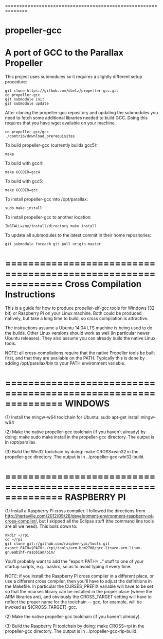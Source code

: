 ==============================================================
# propeller-gcc
A port of GCC to the Parallax Propeller
==============================================================

This project uses submodules so it requires a slightly different setup procedure:

    git clone https://github.com/dbetz/propeller-gcc.git
    cd propeller-gcc
    git submodule init
    git submodule update

After cloning the propeller-gcc repository and updating the submodules you need to
fetch some additional libraries needed to build GCC. Doing this requires that you
have wget available on your machine.

    cd propeller-gcc/gcc
    ./contrib/download_prerequisites
    
To build propeller-gcc (currently builds gcc5):

    make
    
To build with gcc4:

    make GCCDIR=gcc4

To build with gcc5:

    make GCCDIR=gcc

To install propeller-gcc into /opt/parallax:

    sudo make install
    
To install propeller-gcc to another location:

    INSTALL=/my/install/directory make install
    
To update all submodules to the latest commit in their home repositories:

    git submodule foreach git pull origin master
    
==============================================================
Cross Compilation Instructions
==============================================================

This is a guide for how to produce propeller-elf-gcc tools for 
Windows (32 bit) or Raspberry Pi on your Linux machine. Both could
be produced natively, but take a long time to build, so cross compilation
is attractive.

The instructions assume a Ubuntu 14.04 LTS machine is being used to do
the builds. Other Linux versions should work as well (in particular newer
Ubuntu releases). They also assume you can already build the native
Linux tools.

NOTE: all cross-compilations require that the native Propeller tools be
built first, and that they are available on the PATH. Typically this is
done by adding /opt/parallax/bin to your PATH environment variable.

==============================================================
WINDOWS
==============================================================

(1) Install the mingw-w64 toolchain for Ubuntu:
    sudo apt-get install mingw-w64

(2) Make the native propeller-gcc toolchain (if you haven't already) by doing:
    make
    sudo make install
in the propeller-gcc directory. The output is in /opt/parallax.

(3) Build the Win32 toolchain by doing:
    make CROSS=win32
in the propeller-gcc directory. The output is in ../propeller-gcc-win32-build.

==============================================================
RASPBERRY PI
==============================================================

(1) Install a Raspberry Pi cross compiler. I followed the directions from
http://hertaville.com/2012/09/28/development-environment-raspberry-pi-cross-compiler/,
but I skipped all the Eclipse stuff (the command line tools are all 
we need). This boils down to:

    mkdir ~/rpi
    cd ~/rpi
    git clone git://github.com/raspberrypi/tools.git
    export PATH=$PATH:~/rpi/tools/arm-bcm2708/gcc-linaro-arm-linux-gnueabihf-raspbian/bin/

You'll probably want to add the "export PATH=..." stuff to one of your
startup scripts, e.g. .bashrc, so as to avoid typing it every time.

NOTE: if you install the Raspberry Pi cross compiler in a different place,
or use a different cross compiler, then you'll have to adjust the
definitions in the Makefile. In particular the CURSES_PREFIX variable will
have to be set so that the ncurses library can be installed in the proper
place (where the ARM libraries are), and obviously the CROSS_TARGET setting
will have to reflect the proper name for the toolchain -- gcc, for example,
will be invoked as $(CROSS_TARGET)-gcc.

(2) Make the native propeller-gcc toolchain (if you haven't already).

(3) Build the Raspberry Pi toolchain by doing:
    make CROSS=rpi
in the propeller-gcc directory. The output is in ../propeller-gcc-rip-build.
